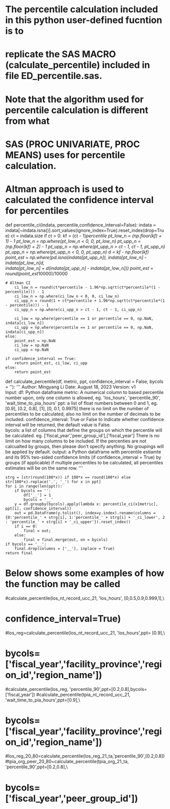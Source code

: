 #  The percentile calculation included in this python user-defined fucntion is to 
#  replicate the SAS MACRO (calculate_percentile) included in file ED_percentile.sas.
#  Note that the algorithm used for percentile calculation is different from what 
#  SAS (PROC UNIVARIATE, PROC MEANS) uses for percentile calculation.
#  Altman approach is used to calculated the confidence interval for percentiles

def percentile_ci(indata, percentile,confidence_interval=False):
    indata = indata[~indata.isna()].sort_values(ignore_index=True).reset_index(drop=True)
    ct = indata.size
    if ct > 0:
        kf = (ct - 1)*percentile 
        pt_low_n = (np.floor(kf) + 1) - 1
        pt_low_n = np.where(pt_low_n < 0, 0, pt_low_n)
        pt_upp_n = (np.floor(kf) + 2) - 1
        pt_upp_n = np.where(pt_upp_n > ct - 1, ct - 1, pt_upp_n)
        pt_upp_n = np.where(pt_upp_n < 0, 0, pt_upp_n)
        d = kf - np.floor(kf)
        point_est = np.where(pd.isna(indata[pt_upp_n]), indata[pt_low_n] - indata[pt_low_n]*d,\
                           indata[pt_low_n] + d*(indata[pt_upp_n] - indata[pt_low_n]))
        point_est = round(point_est*10000)/10000
    
    # Altman CI
        ci_low_n = round(ct*percentile - 1.96*np.sqrt(ct*percentile*(1 - percentile))) - 1
        ci_low_n = np.where(ci_low_n < 0, 0, ci_low_n)
        ci_upp_n = round(1 + ct*percentile + 1.96*np.sqrt(ct*percentile*(1 - percentile))) - 1
        ci_upp_n = np.where(ci_upp_n > ct - 1, ct - 1, ci_upp_n)
            
        ci_low = np.where(percentile == 1 or percentile == 0, np.NaN, indata[ci_low_n])
        ci_upp = np.where(percentile == 1 or percentile == 0, np.NaN, indata[ci_upp_n])
    else:
        point_est = np.NaN
        ci_low = np.NaN
        ci_upp = np.NaN
        
    if confidence_interval == True:
        return point_est, ci_low, ci_upp 
    else:
        return point_est
        
def calculate_percentile(df, metric, ppt, confidence_interval = False, bycols = ''):
    '''
    Author: Mingyang Li
    Date:  August 18, 2023
    Version: v1    
    Input:
          df: Python dataframe
          metric: A numerical column to based percentile number upon, only one column 
              is allowed, eg. 'los_hours', 'percentile_90', 'wait_time_to_pia_hours'
          ppt: a list of float numbers between 0 and 1, 
              eg. [0.9], [0.2, 0.8], [1], [0, 0.1, 0.9975]
              there is no limit on the number of percentiles to be calculated, 
              also no limit on the number of decimals to be included.
          confidence_interval: True or False to indicate whether confidence interval 
              will be returned, the default value is False.    
          bycols: a list of columns that define the groups on which the percentile will
              be calculated. eg. ['fiscal_year','peer_group_id'],['fiscal_year']
              There is no limit on how many columns to be included.
              If the percenties are not calcualted by groups, then please don't specify 
              anything. No groupings will be applied by default. 
    output: 
          a Python dataframe with percentile estiamte and its 95% two-sided confidence 
          limits (if confidence_interval = True) by groups (if applicable)
          if multiple percentiles to be calculated, all percentiles estimates will be 
          on the same row.
    '''  
  
    strg = [str(round(100*x)) if 100*x == round(100*x) else str(100*x).replace('.', '_') for x in ppt]
    for i in range(len(ppt)):
        if bycols == '':
            df['__'] = 1
            bycols = '__'
        y = df.groupby(bycols).apply(lambda x: percentile_ci(x[metric], ppt[i], confidence_interval))
        out = pd.DataFrame(y.tolist(), index=y.index).rename(columns = {0:'percentile_' + strg[i], 1:'percentile_' + strg[i] + '_ci_lower', 2 : 'percentile_' + strg[i] + '_ci_upper'}).reset_index()
        if i == 0:
            final = out;
        else:
            final = final.merge(out, on = bycols)
    if bycols == '__':
        final.drop(columns = ['__'], inplace = True)
    return final
# Below shows some examples of how the function may be called    
#calculate_percentile(los_nt_record_ucc_21, 'los_hours', [0,0.5,0.9,0.999,1],\
#                confidence_interval=True)
#los_reg=calculate_percentile(los_nt_record_ucc_21, 'los_hours',ppt= [0.9],\
#                bycols=['fiscal_year','facility_province','region_id','region_name'])
#calculate_percentile(los_reg, 'percentile_90',ppt=[0.2,0.8],bycols=['fiscal_year']) 
#calculate_percentile(tpia_nt_record_ucc_21, 'wait_time_to_pia_hours',ppt=[0.9],\
#                bycols=['fiscal_year','facility_province','region_id','region_name'])
#los_reg_20_80=calculate_percentile(los_reg_21_ta,'percentile_90',[0.2,0.8])
#tpia_org_peer_20_80=calculate_percentile(tpia_org_21_ta, 'percentile_90',ppt=[0.2,0.8],\
#                bycols=['fiscal_year','peer_group_id']) 
